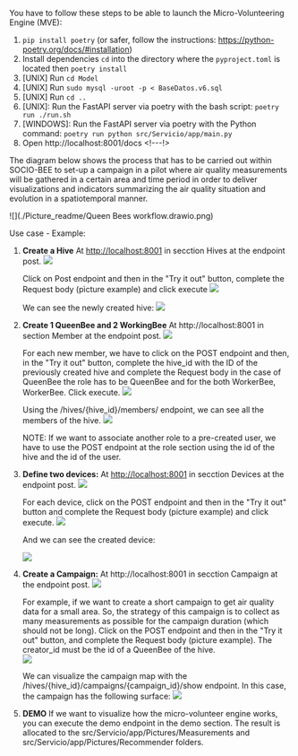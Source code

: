 You have to follow these steps to be able to launch the Micro-Volunteering Engine (MVE): 
1. `pip install poetry` (or safer, follow the instructions: https://python-poetry.org/docs/#installation)
2. Install dependencies `cd` into the directory where the `pyproject.toml` is located then `poetry install`
3. [UNIX] Run `cd Model` 
4. [UNIX] Run `sudo mysql -uroot -p < BaseDatos.v6.sql`
5. [UNIX] Run `cd ..`
6. [UNIX]: Run the FastAPI server via poetry with the bash script: `poetry run ./run.sh`
6. [WINDOWS]: Run the FastAPI server via poetry with the Python command: `poetry run python src/Servicio/app/main.py`
7. Open http://localhost:8001/docs <!---!> 

The diagram below shows the process that has to be carried out within SOCIO-BEE to set-up a campaign in a pilot where air quality measurements will be gathered in a certain area and time period in order to deliver visualizations and indicators summarizing the air quality situation and evolution in a spatiotemporal manner. 

![](./Picture_readme/Queen Bees workflow.drawio.png)


Use case - Example: 

1. **Create a Hive** At [http://localhost:8001](http://localhost:8001) in secction Hives at the endpoint post. 
    ![](./Picture_readme/Hive_section.PNG)
    
    Click on Post endpoint and then in the "Try it out" button, complete the Request body (pìcture example) and click execute 
    ![](./Picture_readme/Hive_post.PNG)
    
    We can see the newly created hive: 
    ![](./Picture_readme/hive_zaragoza.PNG)

2. **Create 1 QueenBee and 2 WorkingBee** At http://localhost:8001 in section Member at the endpoint post. 
    ![](./Picture_readme/Member_section.PNG)
    
    For each new member, we have to click on the POST endpoint and then, in the "Try it out" button, complete the hive_id with the ID of the previously created hive and complete the Request body in the case of QueenBee the role has to be QueenBee and for the both WorkerBee, WorkerBee. Click execute.
    ![](./Picture_readme/Member_post.PNG)
    
    Using the /hives/{hive_id}/members/ endpoint, we can see all the members of the hive. 
    ![](./Picture_readme/Miembros_result.PNG)
    
    NOTE: If we want to associate another role to a pre-created user, we have to use the POST endpoint at the role section using the id of the hive and the id of the user. 
3. **Define two devices:**  At [http://localhost:8001](http://localhost:8001) in secction   Devices at the endpoint post. 
    ![](./Picture_readme/Device_section.PNG)

     For each device, click on the POST endpoint and then in the "Try it out" button and complete the Request body (picture example) and click execute. 
    ![](./Picture_readme/Device_post.PNG)

    And we can see the created device: 
    
    ![](./Picture_readme/Device_result.PNG)
4. **Create a Campaign:** At http://localhost:8001 in secction Campaign at the endpoint post. 
    ![](./Picture_readme/Campaign_section.PNG)
    
    For example, if we want to create a short campaign to get air quality data for a small area. So, the strategy of this campaign is to collect as many measurements as possible for the campaign duration (which should not be long). Click on the POST endpoint and then in the "Try it out" button, and complete the Request body (picture example). The creator_id must be the id of a QueenBee of the hive.  
    ![](./Picture_readme/Campaign_post.PNG)

    We can visualize the campaign map with the /hives/{hive_id}/campaigns/{campaign_id}/show endpoint. In this case, the campaign has the following surface: 
    ![](./Picture_readme/Campaign_show.PNG)
5. **DEMO** If we want to visualize how the micro-volunteer engine works, you can execute the demo endpoint in the demo section. The result is allocated to the src/Servicio/app/Pictures/Measurements and src/Servicio/app/Pictures/Recommender folders. 
